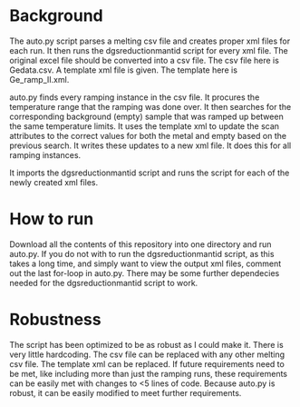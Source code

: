 # Background
The auto.py script parses a melting csv file and creates proper xml files for each run. It then runs the dgsreductionmantid script for every xml file. The original excel file should be converted into a csv file. The csv file here is Gedata.csv. A template xml file is given. The template here is Ge_ramp_II.xml. 

auto.py finds every ramping instance in the csv file. It procures the temperature range that the ramping was done over. It then searches for the corresponding background (empty) sample that was ramped up between the same temperature limits. It uses the template xml to update the scan attributes to the correct values for both the metal and empty based on the previous search. It writes these updates to a new xml file. It does this for all ramping instances. 

It imports the dgsreductionmantid script and runs the script for each of the newly created xml files. 

# How to run

Download all the contents of this repository into one directory and run auto.py. 
If you do not with to run the dgsreductionmantid script, as this takes a long time, and simply want to view the output xml files, comment out the last for-loop in auto.py.
There may be some further dependecies needed for the dgsreductionmantid script to work. 

# Robustness

The script has been optimized to be as robust as I could make it. There is very little hardcoding. The csv file can be replaced with any other melting csv file. The template xml can be replaced. If future requirements need to be met, like including more than just the ramping runs, these requirements can be easily met with changes to <5 lines of code. Because auto.py is robust, it can be easily modified to meet further requirements. 

